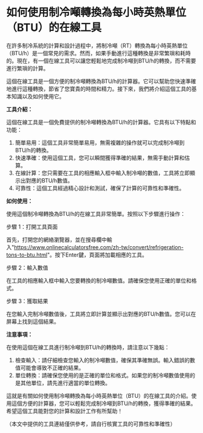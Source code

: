 如何使用制冷噸轉換為每小時英熱單位（BTU）的在線工具
===========================

在許多制冷系統的計算和設計過程中，將制冷噸（RT）轉換為每小時英熱單位（BTU/h）是一個常見的需求。然而，如果手動進行這種轉換是非常繁瑣和耗時的。現在，有一個在線工具可以讓您輕鬆地完成制冷噸到BTU/h的轉換，而不需要進行繁瑣的計算。

這個在線工具是一個方便的制冷噸轉換為BTU/h的計算器。它可以幫助您快速準確地進行這種轉換，節省了您寶貴的時間和精力。接下來，我們將介紹這個工具的基本知識以及如何使用它。

**工具介紹：**

這個在線工具是一個免費提供的制冷噸轉換為BTU/h的計算器。它具有以下特點和功能：

1. 簡單易用：這個工具非常簡單易用，無需複雜的操作就可以完成制冷噸到BTU/h的轉換。
2. 快速準確：使用這個工具，您可以瞬間獲得準確的結果，無需手動計算和估算。
3. 在線計算：您只需要在工具的相應輸入框中輸入制冷噸的數值，工具將立即顯示出對應的BTU/h數值。
4. 可靠性：這個工具經過精心設計和測試，確保了計算的可靠性和準確性。

**如何使用：**

使用這個制冷噸轉換為BTU/h的在線工具非常簡單。按照以下步驟進行操作：

步驟 1：打開工具頁面

首先，打開您的網絡瀏覽器，並在搜尋欄中輸入"<https://www.onlinecalculatorsfree.com/zh-tw/convert/refrigeration-tons-to-btu.html>"。按下Enter鍵，頁面將加載相應的工具。

步驟 2：輸入數值

在工具的相應輸入框中輸入您要轉換的制冷噸數值。請確保您使用正確的單位和格式。

步驟 3：獲取結果

在您輸入完制冷噸數值後，工具將立即計算並顯示出對應的BTU/h數值。您可以在屏幕上找到這個結果。

**注意事項：**

在使用這個在線工具進行制冷噸到BTU/h的轉換時，請注意以下幾點：

1. 檢查輸入：請仔細檢查您輸入的制冷噸數值，確保其準確無誤。輸入錯誤的數值可能會導致不正確的結果。
2. 單位轉換：請確保您使用的是正確的單位和格式。如果您的制冷噸數值使用的是其他單位，請先進行適當的單位轉換。

這就是有關如何使用制冷噸轉換為每小時英熱單位（BTU）的在線工具的介紹。使用這個方便的計算器，您可以輕鬆完成制冷噸到BTU/h的轉換，獲得準確的結果。希望這個工具能對您的計算和設計工作有所幫助！

（本文中提供的工具連結僅供參考，請自行核實工具的可靠性和準確性）